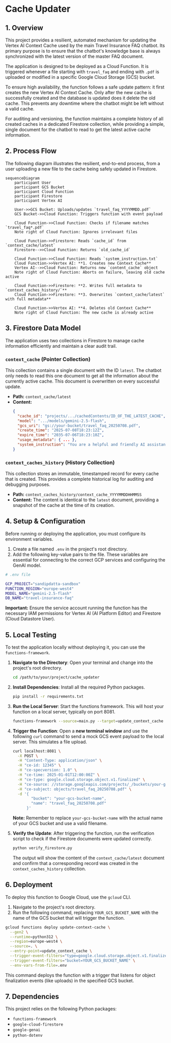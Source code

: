 # Cache Updater

## 1. Overview

This project provides a resilient, automated mechanism for updating the Vertex AI Context Cache used by the main Travel Insurance FAQ chatbot. Its primary purpose is to ensure that the chatbot's knowledge base is always synchronized with the latest version of the master FAQ document.

The application is designed to be deployed as a Cloud Function. It is triggered whenever a file starting with `travel_faq` and ending with `.pdf` is uploaded or modified in a specific Google Cloud Storage (GCS) bucket.

To ensure high availability, the function follows a safe update pattern: it first creates the new Vertex AI Context Cache. Only after the new cache is successfully created and the database is updated does it delete the old cache. This prevents any downtime where the chatbot might be left without a valid cache.

For auditing and versioning, the function maintains a complete history of all created caches in a dedicated Firestore collection, while providing a simple, single document for the chatbot to read to get the latest active cache information.

## 2. Process Flow

The following diagram illustrates the resilient, end-to-end process, from a user uploading a new file to the cache being safely updated in Firestore.

```mermaid
sequenceDiagram
    participant User
    participant GCS Bucket
    participant Cloud Function
    participant Firestore
    participant Vertex AI

    User->>GCS Bucket: Uploads/updates `travel_faq_YYYYMMDD.pdf`
    GCS Bucket->>Cloud Function: Triggers function with event payload
    
    Cloud Function->>Cloud Function: Checks if filename matches `travel_faq*.pdf`
    Note right of Cloud Function: Ignores irrelevant files

    Cloud Function->>Firestore: Reads `cache_id` from `context_cache/latest`
    Firestore-->>Cloud Function: Returns `old_cache_id`
    
    Cloud Function->>Cloud Function: Reads `system_instruction.txt`
    Cloud Function->>Vertex AI: **1. Creates new Context Cache**
    Vertex AI-->>Cloud Function: Returns new `content_cache` object
    Note right of Cloud Function: Aborts on failure, leaving old cache active

    Cloud Function->>Firestore: **2. Writes full metadata to `context_caches_history/`**
    Cloud Function->>Firestore: **3. Overwrites `context_cache/latest` with full metadata**
    
    Cloud Function->>Vertex AI: **4. Deletes old Context Cache**
    Note right of Cloud Function: The new cache is already active

```

## 3. Firestore Data Model

The application uses two collections in Firestore to manage cache information efficiently and maintain a clear audit trail.

### `context_cache` (Pointer Collection)

This collection contains a single document with the ID `latest`. The chatbot only needs to read this one document to get all the information about the currently active cache. This document is overwritten on every successful update.

-   **Path:** `context_cache/latest`
-   **Content:**
    ```json
    {
      "cache_id": "projects/.../cachedContents/ID_OF_THE_LATEST_CACHE",
      "model": ".../models/gemini-2.5-flash",
      "gcs_uri": "gs://your-bucket/travel_faq_20250708.pdf",
      "create_time": "2025-07-08T18:23:12Z",
      "expire_time": "2035-07-06T18:23:10Z",
      "usage_metadata": { ... },
      "system_instruction": "You are a helpful and friendly AI assistant..."
    }
    ```

### `context_caches_history` (History Collection)

This collection stores an immutable, timestamped record for every cache that is created. This provides a complete historical log for auditing and debugging purposes.

-   **Path:** `context_caches_history/context_cache_YYYYMMDDHHMMSS`
-   **Content:** The content is identical to the `latest` document, providing a snapshot of the cache at the time of its creation.

## 4. Setup & Configuration

Before running or deploying the application, you must configure its environment variables.

1.  Create a file named `.env` in the project's root directory.
2.  Add the following key-value pairs to the file. These variables are essential for connecting to the correct GCP services and configuring the GenAI model.

```sh
# .env file

GCP_PROJECT="sandipdatta-sandbox"
FUNCTION_REGION="europe-west4"
MODEL_NAME="gemini-2.5-flash"
DB_NAME="travel-insurance-faq"
```

**Important:** Ensure the service account running the function has the necessary IAM permissions for Vertex AI (AI Platform Editor) and Firestore (Cloud Datastore User).

## 5. Local Testing

To test the application locally without deploying it, you can use the `functions-framework`.

1.  **Navigate to the Directory**:
    Open your terminal and change into the project's root directory.
    ```sh
    cd /path/to/your/project/cache_updater
    ```

2.  **Install Dependencies**:
    Install all the required Python packages.
    ```sh
    pip install -r requirements.txt
    ```

3.  **Run the Local Server**:
    Start the functions framework. This will host your function on a local server, typically on port 8081.
    ```sh
    functions-framework --source=main.py --target=update_context_cache --port=8081
    ```

4.  **Trigger the Function**:
    Open a **new terminal window** and use the following `curl` command to send a mock GCS event payload to the local server. This simulates a file upload.
    ```sh
    curl localhost:8081 \
      -X POST \
      -H "Content-Type: application/json" \
      -H "ce-id: 12345" \
      -H "ce-specversion: 1.0" \
      -H "ce-time: 2025-01-01T12:00:00Z" \
      -H "ce-type: google.cloud.storage.object.v1.finalized" \
      -H "ce-source: //storage.googleapis.com/projects/_/buckets/your-gcs-bucket-name" \
      -H "ce-subject: objects/travel_faq_20250708.pdf" \
      -d '{
            "bucket": "your-gcs-bucket-name",
            "name": "travel_faq_20250708.pdf"
          }'
    ```
    **Note:** Remember to replace `your-gcs-bucket-name` with the actual name of your GCS bucket and use a valid filename.

5.  **Verify the Update**:
    After triggering the function, run the verification script to check if the Firestore documents were updated correctly.
    ```sh
    python verify_firestore.py
    ```
    The output will show the content of the `context_cache/latest` document and confirm that a corresponding record was created in the `context_caches_history` collection.

## 6. Deployment

To deploy this function to Google Cloud, use the `gcloud` CLI.

1.  Navigate to the project's root directory.
2.  Run the following command, replacing `YOUR_GCS_BUCKET_NAME` with the name of the GCS bucket that will trigger the function.

```sh
gcloud functions deploy update-context-cache \
  --gen2 \
  --runtime=python312 \
  --region=europe-west4 \
  --source=. \
  --entry-point=update_context_cache \
  --trigger-event-filters="type=google.cloud.storage.object.v1.finalized" \
  --trigger-event-filters="bucket=YOUR_GCS_BUCKET_NAME" \
  --env-vars-from-file=.env
```

This command deploys the function with a trigger that listens for object finalization events (like uploads) in the specified GCS bucket.

## 7. Dependencies

This project relies on the following Python packages:

- `functions-framework`
- `google-cloud-firestore`
- `google-genai`
- `python-dotenv`

